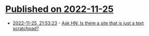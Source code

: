 # [Published on 2022-11-25](index.md)

* [2022-11-25, 21:53:23](https://news.ycombinator.com/item?id=33747231) - [Ask HN: Is there a site that is just a text scratchpad?](https://news.ycombinator.com/item?id=33747231)
